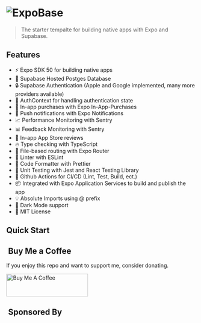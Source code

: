 # ![ExpoBase](https://github.com/NSF107/ExpoBase)

> The starter tempalte for building native apps with Expo and Supabase.

## Features

-   ⚡ Expo SDK 50 for building native apps
-   🚀 Supabase Hosted Postges Database
-   🔒 Supabase Authentication (Apple and Google implemented, many more providers available)
-   🔐 AuthContext for handling authentication state
-   📱 In-app purchases with Expo In-App-Purchases
-   🔔 Push notifications with Expo Notifications
-   📈 Performance Monitoring with Sentry
-   📊 Feedback Monitoring with Sentry
-   📝 In-app App Store reviews
-   🔥 Type checking with TypeScript
-   📁 File-based routing with Expo Router
-   📏 Linter with ESLint
-   💖 Code Formatter with Prettier
-   🦺 Unit Testing with Jest and React Testing Library
-   📡 Github Actions for CI/CD (Lint, Test, Build, ect.)
-   📦 Integrated with Expo Application Services to build and publish the app
-   💡 Absolute Imports using @ prefix
-   🌈 Dark Mode support
-   📄 MIT License

## Quick Start

##  Buy Me a Coffee

If you enjoy this repo and want to support me, consider donating.<br>

<a href="https://www.buymeacoffee.com/NSF107" target="_blank"><img src="https://cdn.buymeacoffee.com/buttons/v2/default-yellow.png" alt="Buy Me A Coffee" style="height: 60px !important;width: 217px !important;" ></a>

##  Sponsored By

